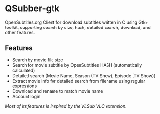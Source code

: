 # QSubber-gtk
OpenSubtitles.org Client for download subtitles written in C using Gtk+ toolkit, supporting search by size, hash,
detailed search, download, and other features.

## Features

- Search by movie file size
- Search for movie subtitle by OpenSubtitles HASH (automatically calculated)
- Detailed search (Movie Name, Season (TV Show), Episode (TV Show))
- Extract movie info for detailed search from filename using regular expressions
- Download and rename to match movie name
- Account login

*Most of its features is inspired by the VLSub VLC extension.*
